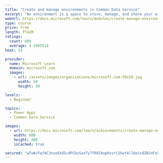```yaml
---
title: "Create and manage environments in Common Data Service"
excerpt: "An environment is a space to store, manage, and share your organization's business data that is stored within an instance of a Common Data Service database.  You can set up one or many environments, depending on the needs of your organization. This module explores these environments and how you can use them with instances of Common Data Service databases."
webUrl: https://docs.microsoft.com/learn/modules/create-manage-environments/
type: course
price: Free
length: PT42M
ratings:
  count: 889
  average: 4.5905514
heat: 53

provider:
  name: Microsoft Learn
  domain: microsoft.com
  images:
    - url: /assets/images/organizations/microsoft.com-50x50.jpg
      width: 50
      height: 50

levels:
  - Beginner

topics:
  - Power Apps
  - Common Data Service

images:
  - url: https://docs.microsoft.com/learn/achievements/create-manage-environments-social.png
    width: 800
    height: 400
    isCached: true

secured: "wTuW/FqfACJnuo6Xd5cdPCOzSzeTy7fR8IAopHzsrLSkwtAllQa1cQZBSnFoXj11lBxDtpylST9f9QDrQQDlBoHd3uZ7m2EcXgfgoI4hoCNPzfVCGbJgA1aXi4qTdotlcG9BAcoz0JAbds8bMmPth+X+gVg9qH0T8CyQH5ZPgFNzs4WZKDZvBHLME/29qIag6wdzC+FwlPGPfhdgDedBSwWejSK5A+Ma3jKxF7maj/LqcOpFrgnCcJJkxiUYbI3NrGOfyw1qqOZOpWsUaN33VYPPOlkWWJyNM7LBmgnkRAyocrIhHoAXNaz8Onzn+VeUkhIUKdS4HzUw1U6KupKXDMwS7uOrxQpkNzjoRWGWfv3Ee7DCJxn8NrwB8M20eQzbOMJEF/GCwn0SDRM4x++ckrE0V/qXqSJ7Fjm0brunuXo=;FjpVWNse5ic+pyv9eU2XBw=="
---
```


